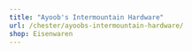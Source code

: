 ```yaml
---
title: "Ayoob's Intermountain Hardware"
url: /chester/ayoobs-intermountain-hardware/
shop: Eisenwaren
---
```

